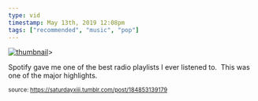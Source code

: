 ```yaml
---
type: vid
timestamp: May 13th, 2019 12:08pm
tags: ["recommended", "music", "pop"]
---
```

[![thumbnail](http://i3.ytimg.com/vi/7LvayVk_7GU/hqdefault.jpg)](https://www.youtube.com/watch?v=7LvayVk_7GU)>
    
Spotify gave me one of the best radio playlists I ever listened to.  This was one of the major highlights.
 
  
<small>source: https://saturdayxiii.tumblr.com/post/184853139179</small>